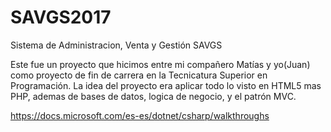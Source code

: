 # SAVGS2017
Sistema de Administracion, Venta y Gestión SAVGS

Este fue un proyecto que hicimos entre mi compañero Matías y yo(Juan) como proyecto de fin de carrera en la Tecnicatura Superior en Programación.
La idea del proyecto era aplicar todo lo visto en HTML5 mas PHP, ademas de bases de datos, logica de negocio, y el patrón MVC.

https://docs.microsoft.com/es-es/dotnet/csharp/walkthroughs
